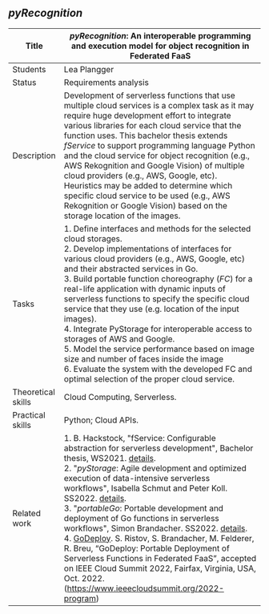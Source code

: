 ## *pyRecognition*

| Title | ***pyRecognition*: An interoperable programming and execution model for object recognition in Federated FaaS** |
| - | - | 
| Students | Lea Plangger | 
| Status | Requirements analysis | 
| Description | Development of serverless functions that use multiple cloud services is a complex task as it may require huge development effort to integrate various libraries for each cloud service that the function uses. This bachelor thesis extends *fService* to support programming language Python and the cloud service for object recognition (e.g., AWS Rekognition and Google Vision) of multiple cloud providers (e.g., AWS, Google, etc). Heuristics may be added to determine which specific cloud service to be used (e.g., AWS Rekognition or Google Vision) based on the storage location of the images.|
|Tasks| 1. Define interfaces and methods for the selected cloud storages.<br> 2. Develop implementations of interfaces for various cloud providers (e.g., AWS, Google, etc) and their abstracted services in Go. <br> 3. Build portable function choreography (*FC*) for a real-life application with dynamic inputs of serverless functions to specify the specific cloud service that they use (e.g. location of the input images).<br> 4. Integrate PyStorage for interoperable access to storages of AWS and Google.<br> 5. Model the service performance based on image size and number of faces inside the image<br> 6. Evaluate the system with the developed FC and optimal selection of the proper cloud service.|
| Theoretical skills | Cloud Computing, Serverless. | 
| Practical skills | Python; Cloud APIs.|
| Related work| 1. B. Hackstock, "fService: Configurable abstraction for serverless development", Bachelor thesis, WS2021. [details](./closed/fService.md).<br> 2. "*pyStorage*: Agile development and optimized execution of data-intensive serverless workflows", Isabella Schmut and Peter Koll. SS2022. [details](./closed/pyStorage.md).<br> 3. "*portableGo*: Portable development and deployment of Go functions in serverless workflows", Simon Brandacher. SS2022. [details](./closed/portableGo.md).<br>4. [GoDeploy](https://github.com/FaaSTools/GoDeploy). S. Ristov, S. Brandacher, M. Felderer, R. Breu, “GoDeploy: Portable Deployment of Serverless Functions in Federated FaaS”, accepted on IEEE Cloud Summit 2022, Fairfax, Virginia, USA, Oct. 2022. (https://www.ieeecloudsummit.org/2022-program)|
